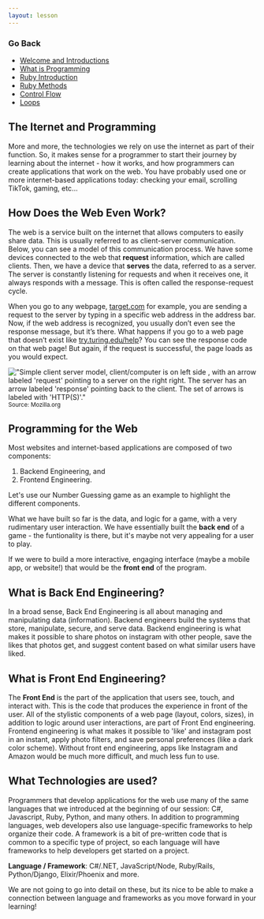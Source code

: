 ```yaml
---
layout: lesson
---
```


### Go Back

- [Welcome and Introductions](../)
- [What is Programming](../what-is-programming/)
- [Ruby Introduction](../ruby-intro)
- [Ruby Methods](../ruby-methods)
- [Control Flow](../control-flow)
- [Loops](../loops/)

## The Iternet and Programming

More and more, the technologies we rely on use the internet as part of their function.  So, it makes sense for a programmer to start their journey by learning about the internet - how it works, and how programmers can create applications that work on the web.  You have probably used one or more internet-based applications today: checking your email, scrolling TikTok, gaming, etc...

## How Does the Web Even Work?

The web is a service built on the internet that allows computers to easily share data. This is usually referred to as client-server communication. Below, you can see a model of this communication process. We have some devices connected to the web that **request** information, which are called clients. Then, we have a device that **serves** the data, referred to as a server. The server is constantly listening for requests and when it receives one, it always responds with a message. This is often called the response-request cycle.

When you go to any webpage, [target.com](https://www.target.com/) for example, you are sending a request to the server by typing in a specific web address in the address bar. Now, if the web address is recognized, you usually don’t even see the response message, but it’s there. What happens if you go to a web page that doesn’t exist like [try.turing.edu/help](https://try.turing.edu/help)? You can see the response code on that web page! But again, if the request is successful, the page loads as you would expect.

!["Simple client server model, client/computer is on left side , with an arrow labeled 'request' pointing to a server on the right right. The server has an arrow labeled 'response' pointing back to the client. The set of arrows is labeled with 'HTTP(S)'."](https://developer.mozilla.org/en-US/docs/Learn/Forms/Sending_and_retrieving_form_data/client-server.png)
<br>
<small>Source: Mozilla.org</small>
<br>

## Programming for the Web

Most websites and internet-based applications are composed of two components:
1. Backend Engineering, and
2. Frontend Engineering.

Let's use our Number Guessing game as an example to highlight the different components.

What we have built so far is the data, and logic for a game, with a very rudimentary user interaction.  We have essentially built the **back end** of a game - the funtionality is there, but it's maybe not very appealing for a user to play.

If we were to build a more interactive, engaging interface (maybe a mobile app, or website!) that would be the **front end** of the program.

## What is Back End Engineering?

In a broad sense, Back End Engineering is all about managing and manipulating ​data​ (information). Backend engineers build the systems that store, manipulate, secure, and serve data.  Backend engineering is what makes it possible to share photos on instagram with other people, save the likes that photos get, and suggest content based on what similar users have liked.

## What is Front End Engineering?

The **Front End** is the part of the application that users see, touch, and interact with. This is the code that produces the experience in front of the user. All of the stylistic components of a web page (layout, colors, sizes), in addition to logic around user interactions, are part of Front End engineering.  Frontend engineering is what makes it possible to 'like' and instagram post in an instant, apply photo filters, and save personal preferences (like a dark color scheme). Without front end engineering, apps like Instagram and Amazon would be much more difficult, and much less fun to use.

## What Technologies are used?

Programmers that develop applications for the web use many of the same languages that we introduced at the beginning of our session: C#, Javascript, Ruby, Python, and many others.  In addition to programming languages, web developers also use language-specific frameworks to help organize their code.  A framework is a bit of pre-written code that is common to a specific type of project, so each language will have frameworks to help developers get started on a project.

**Language / Framework**: C#/.NET, JavaScript/Node, Ruby/Rails, Python/Django, Elixir/Phoenix and more.

We are not going to go into detail on these, but its nice to be able to make a connection between language and frameworks as you move forward in your learning!